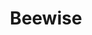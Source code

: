 ---
facebook: https://facebook.com/beewisetechnologies
linkedin: https://linkedin.com/company/beewise-technologies
logohandle: beewiseag
sort: beewise
title: Beewise
twitter: https://x.com/BeewiseT
website: https://www.beewise.ag/
---